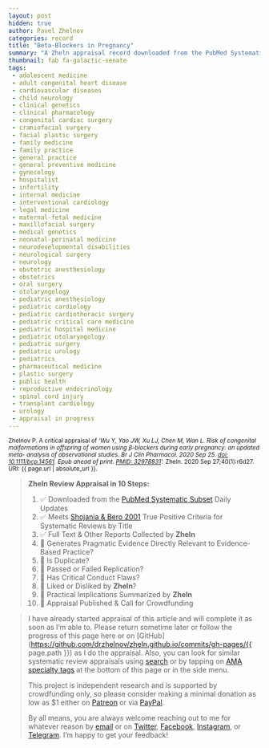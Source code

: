 ```yaml
---
layout: post
hidden: true
author: Pavel Zhelnov
categories: record
title: "Beta-Blockers in Pregnancy"
summary: "A Zheln appraisal record downloaded from the PubMed Systematic Subset daily updates."
thumbnail: fab fa-galactic-senate
tags:
 - adolescent medicine
 - adult congenital heart disease
 - cardiovascular diseases
 - child neurology
 - clinical genetics
 - clinical pharmacology
 - congenital cardiac surgery
 - craniofacial surgery
 - facial plastic surgery
 - family medicine
 - family practice
 - general practice
 - general preventive medicine
 - gynecology
 - hospitalist
 - infertility
 - internal medicine
 - interventional cardiology
 - legal medicine
 - maternal-fetal medicine
 - maxillofacial surgery
 - medical genetics
 - neonatal-perinatal medicine
 - neurodevelopmental disabilities
 - neurological surgery
 - neurology
 - obstetric anesthesiology
 - obstetrics
 - oral surgery
 - otolaryngology
 - pediatric anesthesiology
 - pediatric cardiology
 - pediatric cardiothoracic surgery
 - pediatric critical care medicine
 - pediatric hospital medicine
 - pediatric otolaryngology
 - pediatric surgery
 - pediatric urology
 - pediatrics
 - pharmaceutical medicine
 - plastic surgery
 - public health
 - reproductive endocrinology
 - spinal cord injury
 - transplant cardiology
 - urology
 - appraisal in progress
---
```


<small id="citation">Zhelnov P. A critical appraisal of _‘Wu Y, Yao JW, Xu LJ, Chen M, Wan L. Risk of congenital malformations in offspring of women using β-blockers during early pregnancy: an updated meta- analysis of observational studies. Br J Clin Pharmacol. 2020 Sep 25. [doi: 10.1111/bcp.14561](https://doi.org/10.1111/bcp.14561). Epub ahead of print. [PMID: 32978831](https://pubmed.gov/32978831)’._ Zheln. 2020 Sep 27;40(1):r6d27. URI: {{ page.url | absolute_url }}.</small>

> **Zheln Review Appraisal in 10 Steps:**
>
> 1. ✅ Downloaded from the [PubMed Systematic Subset](https://github.com/p1m-ortho/qs-global-ortho-search-queries/blob/global-sr-query/README.md) Daily Updates
> 2. ✅ Meets [Shojania & Bero 2001](https://www.researchgate.net/publication/11820967_Taking_Advantage_of_the_Explosion_of_Systematic_Reviews_An_Efficient_MEDLINE_Search_Strategy) True Positive Criteria for Systematic Reviews by Title
> 3. ✅ Full Text & Other Reports Collected by **Zheln**
> 4. 🔄 Generates Pragmatic Evidence Directly Relevant to Evidence-Based Practice?
> 5. 🔄 Is Duplicate?
> 6. 🔄 Passed or Failed Replication?
> 7. 🔄 Has Critical Conduct Flaws?
> 8. 🔄 Liked or Disliked by **Zheln**?
> 9. 🔄 Practical Implications Summarized by **Zheln**
> 10. 🔄 Appraisal Published & Call for Crowdfunding

> I have already started appraisal of this article and will complete it as soon as I’m able to. Please return sometime later or follow the progress of this page here or on [GitHub](https://github.com/drzhelnov/zheln.github.io/commits/gh-pages/{{ page.path }}) as I do the appraisal. Also, you can look for similar systematic review appraisals using [search](/search/) or by tapping on [AMA specialty tags](/browse/) at the bottom of this page or in the side menu.
>
> This project is independent research and is supported by crowdfunding only, so please consider making a minimal donation as low as $1 either on [Patreon](https://patreon.com/zheln) or via [PayPal](https://paypal.me/pjelnov).
>
> By all means, you are always welcome reaching out to me for whatever reason by [email](mailto:pavel@zheln.com) or on [Twitter](https://twitter.com/drzhelnov), [Facebook](https://facebook.com/drzhelnov), [Instagram](https://instagram.com/igzheln), or [Telegram](https://t.me/drzhelnov). I’m happy to get your feedback!
